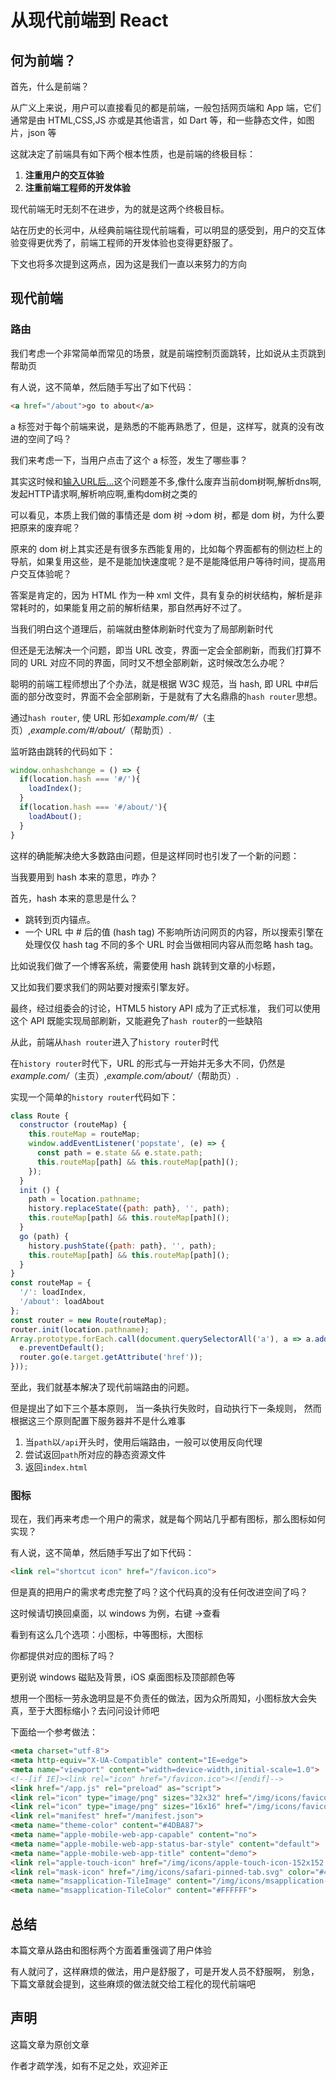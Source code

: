 # 从现代前端到 React

## 何为前端？

首先，什么是前端？

从广义上来说，用户可以直接看见的都是前端，一般包括网页端和 App 端，它们通常是由 HTML,CSS,JS 亦或是其他语言，如 Dart 等，和一些静态文件，如图片，json 等

这就决定了前端具有如下两个根本性质，也是前端的终极目标：

1. **注重用户的交互体验**
2. **注重前端工程师的开发体验**

现代前端无时无刻不在进步，为的就是这两个终极目标。

站在历史的长河中，从经典前端往现代前端看，可以明显的感受到，用户的交互体验变得更优秀了，前端工程师的开发体验也变得更舒服了。

下文也将多次提到这两点，因为这是我们一直以来努力的方向

## 现代前端

### 路由

我们考虑一个非常简单而常见的场景，就是前端控制页面跳转，比如说从主页跳到帮助页

有人说，这不简单，然后随手写出了如下代码：

```html
<a href="/about">go to about</a>
```

a 标签对于每个前端来说，是熟悉的不能再熟悉了，但是，这样写，就真的没有改进的空间了吗？

我们来考虑一下，当用户点击了这个 a 标签，发生了哪些事？

其实这时候和[输入URL后...](/blog/面经)这个问题差不多,像什么废弃当前dom树啊,解析dns啊,发起HTTP请求啊,解析响应啊,重构dom树之类的

可以看见，本质上我们做的事情还是 dom 树 ->dom 树，都是 dom 树，为什么要把原来的废弃呢？

原来的 dom 树上其实还是有很多东西能复用的，比如每个界面都有的侧边栏上的导航，如果复用这些，是不是能加快速度呢？是不是能降低用户等待时间，提高用户交互体验呢？

答案是肯定的，因为 HTML 作为一种 xml 文件，具有复杂的树状结构，解析是非常耗时的，如果能复用之前的解析结果，那自然再好不过了。

当我们明白这个道理后，前端就由整体刷新时代变为了局部刷新时代

但还是无法解决一个问题，即当 URL 改变，界面一定会全部刷新，而我们打算不同的 URL 对应不同的界面，同时又不想全部刷新，这时候改怎么办呢？

聪明的前端工程师想出了个办法，就是根据 W3C 规范，当 hash, 即 URL 中#后面的部分改变时，界面不会全部刷新，于是就有了大名鼎鼎的`hash router`思想。

通过`hash router`, 使 URL 形如*example.com/#/*（主页）,*example.com/#/about/*（帮助页）.

监听路由跳转的代码如下：

```javascript
window.onhashchange = () => {
  if(location.hash === '#/'){
    loadIndex();
  }
  if(location.hash === '#/about/'){
    loadAbout();
  }
}
```

这样的确能解决绝大多数路由问题，但是这样同时也引发了一个新的问题：

当我要用到 hash 本来的意思，咋办？

首先，hash 本来的意思是什么？

- 跳转到页内锚点。
- 一个 URL 中 # 后的值 (hash tag) 不影响所访问网页的内容，所以搜索引擎在处理仅仅 hash tag 不同的多个 URL 时会当做相同内容从而忽略 hash tag。

比如说我们做了一个博客系统，需要使用 hash 跳转到文章的小标题，

又比如我们要求我们的网站要对搜索引擎友好。

最终，经过组委会的讨论，HTML5 history API 成为了正式标准，
我们可以使用这个 API 既能实现局部刷新，又能避免了`hash router`的一些缺陷

从此，前端从`hash router`进入了`history router`时代

在`history router`时代下，URL 的形式与一开始并无多大不同，仍然是*example.com/*（主页）,*example.com/about/*（帮助页）.

实现一个简单的`history router`代码如下：

```javascript
class Route {
  constructor (routeMap) {
    this.routeMap = routeMap;
    window.addEventListener('popstate', (e) => {
      const path = e.state && e.state.path;
      this.routeMap[path] && this.routeMap[path]();
    });
  }
  init () {
    path = location.pathname;
    history.replaceState({path: path}, '', path);
    this.routeMap[path] && this.routeMap[path]();
  }
  go (path) {
    history.pushState({path: path}, '', path);
    this.routeMap[path] && this.routeMap[path]();
  }
}
const routeMap = {
  '/': loadIndex,
  '/about': loadAbout
};
const router = new Route(routeMap);
router.init(location.pathname);
Array.prototype.forEach.call(document.querySelectorAll('a'), a => a.addEventListener('click', e => {
  e.preventDefault();
  router.go(e.target.getAttribute('href'));
}));
```

至此，我们就基本解决了现代前端路由的问题。

但是提出了如下三个基本原则，
当一条执行失败时，自动执行下一条规则，
然而根据这三个原则配置下服务器并不是什么难事

1. 当`path`以`/api`开头时，使用后端路由，一般可以使用反向代理
2. 尝试返回`path`所对应的静态资源文件
3. 返回`index.html`

### 图标

现在，我们再来考虑一个用户的需求，就是每个网站几乎都有图标，那么图标如何实现？

有人说，这不简单，然后随手写出了如下代码：

```html
<link rel="shortcut icon" href="/favicon.ico">
```

但是真的把用户的需求考虑完整了吗？这个代码真的没有任何改进空间了吗？

这时候请切换回桌面，以 windows 为例，右键 ->查看

看到有这么几个选项：小图标，中等图标，大图标

你都提供对应的图标了吗？

更别说 windows 磁贴及背景，iOS 桌面图标及顶部颜色等

想用一个图标一劳永逸明显是不负责任的做法，因为众所周知，小图标放大会失真，至于大图标缩小？去问问设计师吧

下面给一个参考做法：

```html
<meta charset="utf-8">
<meta http-equiv="X-UA-Compatible" content="IE=edge">
<meta name="viewport" content="width=device-width,initial-scale=1.0">
<!--[if IE]><link rel="icon" href="/favicon.ico"><![endif]-->
<link href="/app.js" rel="preload" as="script">
<link rel="icon" type="image/png" sizes="32x32" href="/img/icons/favicon-32x32.png">
<link rel="icon" type="image/png" sizes="16x16" href="/img/icons/favicon-16x16.png">
<link rel="manifest" href="/manifest.json">
<meta name="theme-color" content="#4DBA87">
<meta name="apple-mobile-web-app-capable" content="no">
<meta name="apple-mobile-web-app-status-bar-style" content="default">
<meta name="apple-mobile-web-app-title" content="demo">
<link rel="apple-touch-icon" href="/img/icons/apple-touch-icon-152x152.png">
<link rel="mask-icon" href="/img/icons/safari-pinned-tab.svg" color="#4DBA87">
<meta name="msapplication-TileImage" content="/img/icons/msapplication-icon-144x144.png">
<meta name="msapplication-TileColor" content="#FFFFFF">
```

## 总结

本篇文章从路由和图标两个方面着重强调了用户体验

有人就问了，这样麻烦的做法，用户是舒服了，可是开发人员不舒服啊，
别急，下篇文章就会提到，这些麻烦的做法就交给工程化的现代前端吧

## 声明

这篇文章为原创文章

作者才疏学浅，如有不足之处，欢迎斧正
